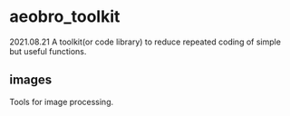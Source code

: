 # aeobro_toolkit
2021.08.21 A toolkit(or code library) to reduce repeated coding of simple but useful functions.

## images
Tools for image processing.